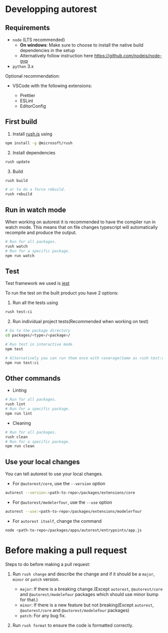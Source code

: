# Developping autorest

## Requirements

- `node` (LTS recommended)
  - **On windows**: Make sure to choose to install the native build dependencies in the setup
  - Alternatively follow instruction here https://github.com/nodejs/node-gyp
- `python` 3.x

Optional recommendation:

- VSCode with the following extensions:

  - Prettier
  - ESLint
  - EditorConfig

## First build

1. Install [rush.js](https://rushjs.io/pages/intro/get_started/) using

```bash
npm install -g @microsoft/rush
```

2. Install dependencies

```bash
rush update
```

3. Build

```bash
rush build

# or to do a force rebuild.
rush rebuild
```

## Run in watch mode

When working on autorest it is recommended to have the compiler run in watch mode. This means that on file changes typescript will automatically recompile and produce the output.

```bash
# Run for all packages.
rush watch
# Run for a specific package.
npm run watch
```

## Test

Test framework we used is [jest](https://jestjs.io/)

To run the test on the built product you have 2 options:

1. Run all the tests using

```bash
rush test:ci
```

2. Run individual project tests(Recommended when working on test)

```bash
# Go to the package directory
cd packages/<type>/<package>/

# Run test in interactive mode
npm test

# Alternatively you can run them once with coverage(Same as rush test:ci)
npm run test:ci
```

## Other commands

- Linting

```bash
# Run for all packages.
rush lint
# Run for a specific package.
npm run lint
```

- Cleaning

```bash
# Run for all packages.
rush clean
# Run for a specific package.
npm run clean
```

## Use your local changes

You can tell autorest to use your local changes.

- For `@autorest/core`, use the `--version` option

```bash
autorest --version:<path-to-repo>/packages/extensions/core
```

- For `@autorest/modelerfour`, use the `--use` option

```bash
autorest --use:<path-to-repo>/packages/extensions/modelerfour
```

- For `autorest itself`, change the command

```bash
node <path-to-repo>/packages/apps/autorest/entrypoints/app.js
```

# Before making a pull request

Steps to do before making a pull request:

1. Run `rush change` and describe the change and if it should be a `major`, `minor` or `patch` version.

   - `major`: If there is a breaking change.(Except `autorest`, `@autorest/core` and `@autorest/modelefour` packages which should use minor bump for that.)
   - `minor`: If there is a new feature but not breaking(Except `autorest`, `@autorest/core` and `@autorest/modelefour` packages)
   - `patch`: For any bug fix.

2. Run `rush format` to ensure the code is formatted correctly.
